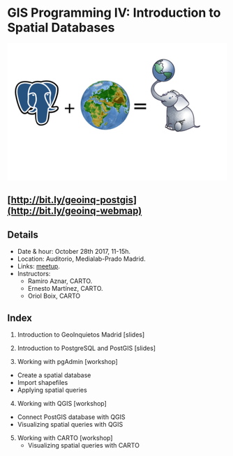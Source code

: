 # GIS Programming IV: Introduction to Spatial Databases

![img](img/postgis.png)

## [http://bit.ly/geoinq-postgis](http://bit.ly/geoinq-webmap)

## Details


* Date & hour: October 28th 2017, 11-15h.
* Location: Auditorio, Medialab-Prado Madrid.
* Links: [meetup](https://www.meetup.com/es-ES/preview/Geoinquietos-MAD/events/243363198).
* Instructors:
  * Ramiro Aznar, CARTO.
  * Ernesto Martínez, CARTO.
  * Oriol Boix, CARTO


## Index

1. Introduction to GeoInquietos Madrid [slides]

2. Introduction to PostgreSQL and PostGIS [slides]

3. Working with pgAdmin [workshop]

  * Create a spatial database
  * Import shapefiles
  * Applying spatial queries


4. Working with QGIS [workshop]

  * Connect PostGIS database with QGIS
  * Visualizing spatial queries with QGIS
5. Working with CARTO [workshop]
   * Visualizing spatial queries with CARTO